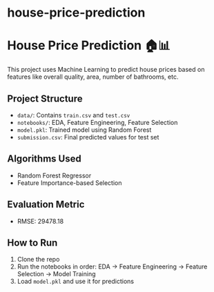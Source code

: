 # house-price-prediction
# House Price Prediction 🏠📊

This project uses Machine Learning to predict house prices based on features like overall quality, area, number of bathrooms, etc.

## Project Structure
- `data/`: Contains `train.csv` and `test.csv`
- `notebooks/`: EDA, Feature Engineering, Feature Selection
- `model.pkl`: Trained model using Random Forest
- `submission.csv`: Final predicted values for test set

## Algorithms Used
- Random Forest Regressor
- Feature Importance-based Selection

## Evaluation Metric
- RMSE: 29478.18

## How to Run
1. Clone the repo
2. Run the notebooks in order: EDA → Feature Engineering → Feature Selection → Model Training
3. Load `model.pkl` and use it for predictions

